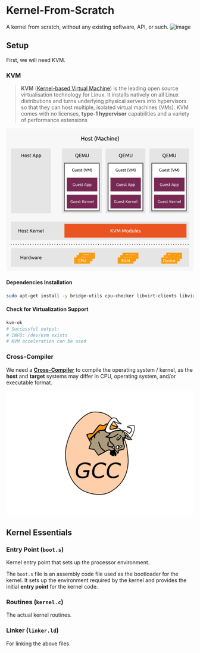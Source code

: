 # Kernel-From-Scratch
A kernel from scratch, without any existing software, API, or such.
![image](https://github.com/AndreIglesias/Kernel-From-Scratch/assets/35022933/1383b505-4bc2-49e6-82d6-d7fad83e572c)

## Setup

First, we will need KVM.

### KVM

> **KVM** ([Kernel-based Virtual Machine](https://ubuntu.com/blog/kvm-hyphervisor)) is the leading open source virtualisation technology for Linux. It installs natively on all Linux distributions and turns underlying physical servers into hypervisors so that they can host multiple, isolated virtual machines (VMs). KVM comes with no licenses, **type-1 hypervisor** capabilities and a variety of performance extensions

![alt text](media/kvm.png)

#### Dependencies Installation

```bash
sudo apt-get install -y bridge-utils cpu-checker libvirt-clients libvirt-daemon qemu qemu-kvm xorriso mtools
```

#### Check for Virtualization Support

```bash
kvm-ok
# Successful output:
# INFO: /dev/kvm exists
# KVM acceleration can be used
```
### Cross-Compiler

We need a [**Cross-Compiler**](../xcompiler/) to compile the operating system / kernel, as the **host** and **target** systems may differ in CPU, operating system, and/or executable format.

[![GCC compiler](media/gcc.png)](../xcompiler/README.md)

## Kernel Essentials

### Entry Point (`boot.s`)
Kernel entry point that sets up the processor environment.

The `boot.s` file is an assembly code file used as the bootloader for the kernel. It sets up the environment required by the kernel and provides the initial **entry point** for the kernel code. 


### Routines (`kernel.c`)
The actual kernel routines.

### Linker (`linker.ld`)
For linking the above files.